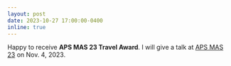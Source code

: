```yaml
---
layout: post
date: 2023-10-27 17:00:00-0400
inline: true
---
```


Happy to receive **APS MAS 23 Travel Award**. I will give a talk at [APS MAS 23](https://engage.aps.org/mas/meetings/annual?_gl=1*1axsz50*_ga*MTI0MzQ1NDE5Mi4xNjg5OTI4NTA1*_ga_1CCM6YP0WF*MTY5ODM3NDkwOC4yMi4wLjE2OTgzNzQ5MDguNjAuMC4w) on Nov. 4, 2023.
